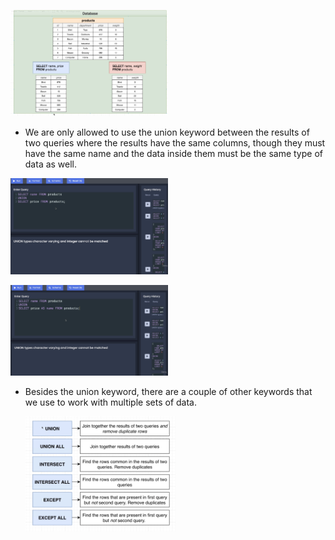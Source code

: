 [<img src="./pictures/union_restriction.png" width="50%"/>](./pictures/union_restriction.png)

- We are only allowed to use the union keyword between the results of two queries where the results have the same columns, though they must have the same name and the data inside them must be the same type of data as well.

[<img src="./pictures/union_error_01.png" width="50%"/>](./pictures/union_error_01.png)

[<img src="./pictures/union_error_02.png" width="50%"/>](./pictures/union_error_02.png)

- Besides the union keyword, there are a couple of other keywords that we use to work with multiple sets of data.

  [<img src="./pictures/set_keywords.png" width="50%"/>](./pictures/set_keywords.png)
